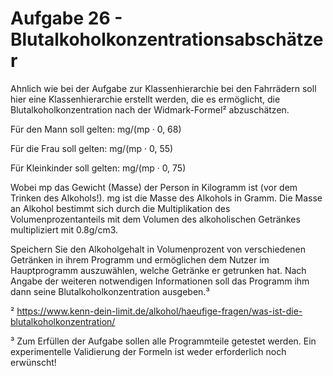 # Aufgabe 26 - Blutalkoholkonzentrationsabschätzer

Ahnlich wie bei der Aufgabe zur Klassenhierarchie bei den Fahrrädern soll hier eine Klassenhierarchie erstellt werden, die es ermöglicht, die Blutalkoholkonzentration nach der Widmark-Formel² abzuschätzen.

Für den Mann soll gelten: mg/(mp · 0, 68)

Für die Frau soll gelten: mg/(mp · 0, 55)

Für Kleinkinder soll gelten: mg/(mp · 0, 75)

Wobei mp das Gewicht (Masse) der Person in Kilogramm ist (vor dem Trinken des Alkohols!). mg ist die Masse des Alkohols in Gramm. Die Masse an Alkohol bestimmt sich durch die Multiplikation des Volumenprozentanteils mit dem Volumen des alkoholischen Getränkes multipliziert mit 0.8g/cm3.

Speichern Sie den Alkoholgehalt in Volumenprozent von verschiedenen Getränken in ihrem Programm und ermöglichen dem Nutzer im Hauptprogramm auszuwählen, welche Getränke er getrunken hat. Nach Angabe der weiteren notwendigen Informationen soll das Programm ihm dann seine Blutalkoholkonzentration ausgeben.³

² https://www.kenn-dein-limit.de/alkohol/haeufige-fragen/was-ist-die-blutalkoholkonzentration/

³ Zum Erfüllen der Aufgabe sollen alle Programmteile getestet werden. Ein experimentelle Validierung der Formeln ist weder erforderlich noch erwünscht!
